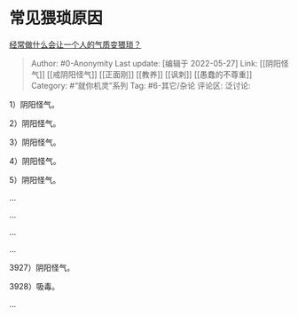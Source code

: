 # 常见猥琐原因
[经常做什么会让一个人的气质变猥琐？](https://www.zhihu.com/question/277246072/answer/2504282039)

> Author: #0-Anonymity
> Last update: [编辑于 2022-05-27]
> Link: [[阴阳怪气]] [[戒阴阳怪气]] [[正面刚]] [[教养]] [[讽刺]] [[愚蠢的不尊重]]
> Category: #“就你机灵”系列
> Tag: #6-其它/杂论
> 评论区:
> 泛讨论:

1）阴阳怪气。

2）阴阳怪气。

3）阴阳怪气。

4）阴阳怪气。

5）阴阳怪气。

…

…

…

…

3927）阴阳怪气。

3928）吸毒。

…
